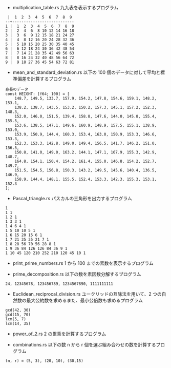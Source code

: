 - multiplication_table.rs
  九九表を表示するプログラム

```
 |  1  2  3  4  5  6  7  8  9
--+---------------------------
1 |  1  2  3  4  5  6  7  8  9
2 |  2  4  6  8 10 12 14 16 18
3 |  3  6  9 12 15 18 21 24 27
4 |  4  8 12 16 20 24 28 32 36
5 |  5 10 15 20 25 30 35 40 45
6 |  6 12 18 24 30 36 42 48 54
7 |  7 14 21 28 35 42 49 56 63
8 |  8 16 24 32 40 48 56 64 72
9 |  9 18 27 36 45 54 63 72 81
```

- mean_and_standard_deviation.rs
  以下の 100 個のデータに対して平均と標準偏差を計算するプログラム

```
身長のデータ
const HEIGHT: [f64; 100] = [
    148.7, 149.5, 133.7, 157.9, 154.2, 147.8, 154.6, 159.1, 148.2, 153.1,
    138.2, 138.7, 143.5, 153.2, 150.2, 157.3, 145.1, 157.2, 152.3, 148.3,
    152.0, 146.0, 151.5, 139.4, 158.8, 147.6, 144.0, 145.8, 155.4, 155.5,
    153.6, 138.5, 147.1, 149.6, 160.9, 148.9, 157.5, 155.1, 138.9, 153.0,
    153.9, 150.9, 144.4, 160.3, 153.4, 163.0, 150.9, 153.3, 146.6, 153.3,
    152.3, 153.3, 142.8, 149.0, 149.4, 156.5, 141.7, 146.2, 151.0, 156.5,
    150.8, 141.0, 149.0, 163.2, 144.1, 147.1, 167.9, 155.3, 142.9, 148.7,
    164.8, 154.1, 150.4, 154.2, 161.4, 155.0, 146.8, 154.2, 152.7, 149.7,
    151.5, 154.5, 156.8, 150.3, 143.2, 149.5, 145.6, 140.4, 136.5, 146.9,
    158.9, 144.4, 148.1, 155.5, 152.4, 153.3, 142.3, 155.3, 153.1, 152.3
];
```

- Pascal_triangle.rs
  パスカルの三角形を出力するプログラム

```
1
1 1
1 2 1
1 3 3 1
1 4 6 4 1
1 5 10 10 5 1
1 6 15 20 15 6 1
1 7 21 35 35 21 7 1
1 8 28 56 70 56 28 8 1
1 9 36 84 126 126 84 36 9 1
1 10 45 120 210 252 210 120 45 10 1
```

- print_prime_numbers.rs
  1 から 100 までの素数を表示するプログラム

- prime_decomposition.rs
  以下の数を素因数分解するプログラム

```
24, 12345678, 123456789, 1234567890, 1111111111
```

- Euclidean_reciprocal_division.rs
  ユークリッドの互除法を用いて、2 つの自然数の最大公約数を求めるまた、最小公倍数も求めるプログラム

```
gcd(42, 30)
gcd(15, 70)
lcm(5, 7)
lcm(14, 35)
```

- power_of_2.rs
  2 の累乗を計算するプログラム

- combinations.rs
  以下の数 n から r 個を選ぶ組み合わせの数を計算するプログラム

```
(n, r) = (5, 3), (20, 10), (30,15)
```
